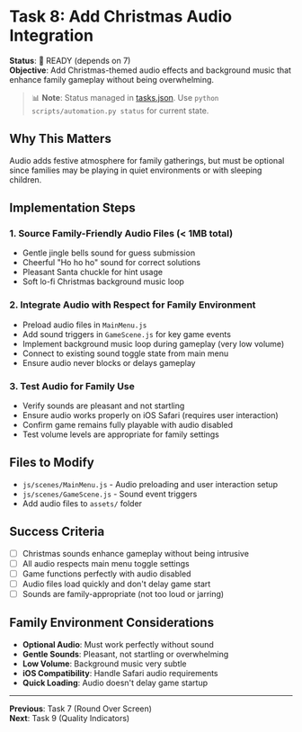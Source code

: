 # Task 8: Add Christmas Audio Integration

**Status**: 🚀 READY (depends on 7)  
**Objective**: Add Christmas-themed audio effects and background music that enhance family gameplay without being overwhelming.
> 📊 **Note**: Status managed in [tasks.json](../tasks.json). Use `python scripts/automation.py status` for current state.


## Why This Matters
Audio adds festive atmosphere for family gatherings, but must be optional since families may be playing in quiet environments or with sleeping children.

## Implementation Steps

### 1. Source Family-Friendly Audio Files (< 1MB total)
- Gentle jingle bells sound for guess submission
- Cheerful "Ho ho ho" sound for correct solutions
- Pleasant Santa chuckle for hint usage
- Soft lo-fi Christmas background music loop

### 2. Integrate Audio with Respect for Family Environment
- Preload audio files in `MainMenu.js`
- Add sound triggers in `GameScene.js` for key game events
- Implement background music loop during gameplay (very low volume)
- Connect to existing sound toggle state from main menu
- Ensure audio never blocks or delays gameplay

### 3. Test Audio for Family Use
- Verify sounds are pleasant and not startling
- Ensure audio works properly on iOS Safari (requires user interaction)
- Confirm game remains fully playable with audio disabled
- Test volume levels are appropriate for family settings

## Files to Modify
- `js/scenes/MainMenu.js` - Audio preloading and user interaction setup
- `js/scenes/GameScene.js` - Sound event triggers
- Add audio files to `assets/` folder

## Success Criteria
- [ ] Christmas sounds enhance gameplay without being intrusive
- [ ] All audio respects main menu toggle settings
- [ ] Game functions perfectly with audio disabled
- [ ] Audio files load quickly and don't delay game start
- [ ] Sounds are family-appropriate (not too loud or jarring)

## Family Environment Considerations
- **Optional Audio**: Must work perfectly without sound
- **Gentle Sounds**: Pleasant, not startling or overwhelming
- **Low Volume**: Background music very subtle
- **iOS Compatibility**: Handle Safari audio requirements
- **Quick Loading**: Audio doesn't delay game startup

---
**Previous**: Task 7 (Round Over Screen)  
**Next**: Task 9 (Quality Indicators)
